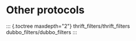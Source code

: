 Other protocols
===============

::: {.toctree maxdepth="2"}
thrift_filters/thrift_filters dubbo_filters/dubbo_filters
:::
